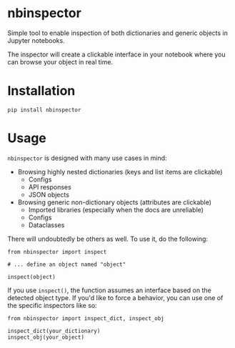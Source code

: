 # nbinspector
Simple tool to enable inspection of both dictionaries and generic objects in Jupyter notebooks.

The inspector will create a clickable interface in your notebook where you can browse your object in real time.

# Installation
```
pip install nbinspector
```

# Usage
`nbinspector` is designed with many use cases in mind:
- Browsing highly nested dictionaries (keys and list items are clickable)
  - Configs
  - API responses
  - JSON objects
- Browsing generic non-dictionary objects (attributes are clickable)
  - Imported libraries (especially when the docs are unreliable)
  - Configs
  - Dataclasses

There will undoubtedly be others as well. To use it, do the following:

```
from nbinspector import inspect

# ... define an object named "object"

inspect(object)
```

If you use `inspect()`, the function assumes an interface based on the detected object type. If you'd like to force a behavior, you can use one of the specific inspectors like so:
```
from nbinspector import inspect_dict, inspect_obj

inspect_dict(your_dictionary)
inspect_obj(your_object)
```

